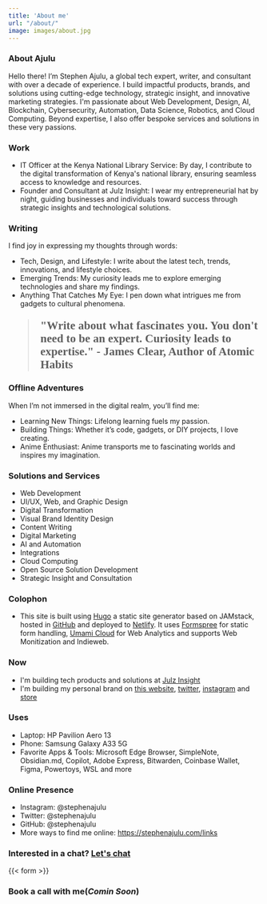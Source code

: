 ```yaml
---
title: 'About me'
url: "/about/"
image: images/about.jpg
---
```


### About Ajulu
Hello there! I’m Stephen Ajulu, a global tech expert, writer, and consultant with over a decade of experience. I build impactful products, brands, and solutions using cutting-edge technology, strategic insight, and innovative marketing strategies. I'm passionate about Web Development, Design, AI, Blockchain, Cybersecurity, Automation, Data Science, Robotics, and Cloud Computing. Beyond expertise, I also offer bespoke services and solutions in these very passions.

### Work
- IT Officer at the Kenya National Library Service: By day, I contribute to the digital transformation of Kenya's national library, ensuring seamless access to knowledge and resources.
- Founder and Consultant at Julz Insight: I wear my entrepreneurial hat by night, guiding businesses and individuals toward success through strategic insights and technological solutions.

### Writing
I find joy in expressing my thoughts through words:
- Tech, Design, and Lifestyle: I write about the latest tech, trends, innovations, and lifestyle choices.
- Emerging Trends: My curiosity leads me to explore emerging technologies and share my findings.
- Anything That Catches My Eye: I pen down what intrigues me from gadgets to cultural phenomena.

<blockquote cite="https://twitter.com/JamesClear/status/1108397795763990528" style="font-family: Newsreader;font-weight: bold;font-size: 23px;">"Write about what fascinates you. You don't need to be an expert. Curiosity leads to expertise." - James Clear, Author of Atomic Habits</blockquote>

### Offline Adventures
When I’m not immersed in the digital realm, you’ll find me:
- Learning New Things: Lifelong learning fuels my passion.
- Building Things: Whether it’s code, gadgets, or DIY projects, I love creating.
- Anime Enthusiast: Anime transports me to fascinating worlds and inspires my imagination.

### Solutions and Services
- Web Development
- UI/UX, Web, and Graphic Design
- Digital Transformation
- Visual Brand Identity Design
- Content Writing
- Digital Marketing
- AI and Automation
- Integrations
- Cloud Computing
- Open Source Solution Development
- Strategic Insight and Consultation

### Colophon
- This site is built using [Hugo](https://gohugo.io) a static site generator based on JAMstack, hosted in [GitHub](https://github.com) and deployed to [Netlify](https://netlify.com). It uses [Formspree](https://formspree.io) for static form handling, [Umami Cloud](https://umami.is) for Web Analytics and supports Web Monitization and Indieweb.

### Now
- I'm building tech products and solutions at [Julz Insight](https://julzinsight.co)
- I'm building my personal brand on [this website](https://ajulu3.netlify.app), [twitter](https://twitter.com/stephenajulu), [instagram](https://instagram.com/stephenajulu) and [store](https://stephenajulu.gumroad.com)

### Uses
- Laptop: HP Pavilion Aero 13
- Phone: Samsung Galaxy A33 5G
- Favorite Apps & Tools: Microsoft Edge Browser, SimpleNote, Obsidian.md, Copilot, Adobe Express, Bitwarden, Coinbase Wallet, Figma, Powertoys, WSL and more

### Online Presence
- Instagram: @stephenajulu
- Twitter: @stephenajulu
- GitHub: @stephenajulu
- More ways to find me online: https://stephenajulu.com/links

### Interested in a chat? [Let's chat](mailto:ajulu.b22uf@aleeas.com)

{{< form >}}

### Book a call with me(*Comin Soon*)
